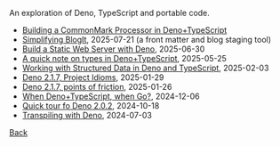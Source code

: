 

An exploration of Deno, TypeScript and portable code.

- [Building a CommonMark Processor in Deno+TypeScript](/blog/2025/07/26/building_cmarkprocess.html)
- [Simplifying BlogIt](/blog/2025/07/21/Simplifying_BlogIt.md), 2025-07-21 (a front matter and blog staging tool)
- [Build a Static Web Server with Deno](/blog/2025/06/30/Build_a_Static_Web_Server.html), 2025-06-30
- [A quick note on types in Deno+TypeScript](/blog/2025/05/25/a_quick_notes_on_types.html), 2025-05-25
- [Working with Structured Data in Deno and TypeScript](/blog/2025/02/03/working_with_structured_data.html), 2025-02-03
- [Deno 2.1.7, Project Idioms](/blog/2025/01/29/project_idioms.html), 2025-01-29
- [Deno 2.1.7, points of friction](/blog/2025/01/26/points_of_friction.html), 2025-01-26
- [When Deno+TypeScript, when Go?](/blog/2024/12/06/when_deno_when_go.html), 2024-12-06
- [Quick tour fo Deno 2.0.2](/blog/2024/10/18/a-quick-tour-of-deno-2.html), 2024-10-18
- [Transpiling with Deno](/blog/2024/07/03/transpiling_with_deno.html), 2024-07-03

[Back](./)


